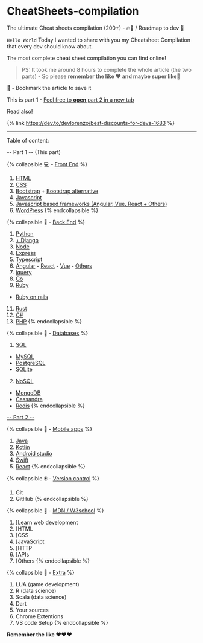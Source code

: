 # CheatSheets-compilation
The ultimate Cheat sheets compilation (200+) - 🔥🎁 / Roadmap to dev 🚀

`Hello World` Today I wanted to share with you my Cheatsheet Compilation that every dev should know about.<a name="top"></a>

The most complete cheat sheet compilation you can find online!

> PS: It took me around 8 hours to complete the whole article (the two parts) - So please **remember the like ❤️ and maybe super like🦄**

🔖 - Bookmark the article to save it 

This is part 1 - [Feel free to **open** part 2 in a new tab](https://dev.to/devlorenzo/the-ultimate-compilation-of-cheat-sheets-2-53he)

Read also!

{% link https://dev.to/devlorenzo/best-discounts-for-devs-1683 %}

---

Table of content:

-- Part 1 -- (This part)

{% collapsible 💻 - [Front End](#1) %} 
1. [HTML](#1a)
2. [CSS](#1b)
3. [Bootstrap](#1c) + [Bootstrap alternative](#1c+)
4. [Javascript](#1d)
5. [Javascript based frameworks (Angular, Vue, React + Others)](#frameworks)
6. [WordPress](#1e)
{% endcollapsible %}

{% collapsible 📕 - [Back End](#2) %} 
1. [Python](#2a)
2. [+ Django](#2b)
3. [Node](#2c)
4. [Express](#2d)
5. [Typescript](#2e)
6. [Angular](#2f) - [React](#2g+) - [Vue](#2g) - [Others](#2g++)
7. [jquery](#2g+++)
8. [Go](#2h)
9. [Ruby](#2i)
 * [Ruby on rails](#2ia)
11. [Rust](#2j)
12. [C#](#2k)
13. [PHP](#2l)
{% endcollapsible %}

{% collapsible 📓 - [Databases](#3) %} 
1. [SQL](#3a)
 * [MySQL](#3aa)
 * [PostgreSQL](#3ab)
 * [SQLite](#3ac)
2. [NoSQL](#3b)
 * [MongoDB](#3ba)
 * [Cassandra](#3bb)
 * [Redis](#3bc)
{% endcollapsible %}

[-- Part 2 --](https://dev.to/devlorenzo/the-ultimate-compilation-of-cheat-sheets-2-53he)

{% collapsible 📱 - [Mobile apps](https://dev.to/devlorenzo/the-ultimate-compilation-of-cheat-sheets-2-53he) %} 
1. [Java](https://dev.to/devlorenzo/the-ultimate-compilation-of-cheat-sheets-2-53he)
2. [Kotlin](https://dev.to/devlorenzo/the-ultimate-compilation-of-cheat-sheets-2-53he)
3. [Android studio](https://dev.to/devlorenzo/the-ultimate-compilation-of-cheat-sheets-2-53he)
4. [Swift](https://dev.to/devlorenzo/the-ultimate-compilation-of-cheat-sheets-2-53he)
5. [React](https://dev.to/devlorenzo/the-ultimate-compilation-of-cheat-sheets-2-53he)
{% endcollapsible %}

{% collapsible 🖲 - [Version control](https://dev.to/devlorenzo/the-ultimate-compilation-of-cheat-sheets-2-53he) %} 
1. Git
2. GitHub
{% endcollapsible %}

{% collapsible 📗 - [MDN / W3school](https://dev.to/devlorenzo/the-ultimate-compilation-of-cheat-sheets-2-53he) %} 
1. [Learn web development
2. [HTML
3. [CSS
4. [JavaScript
5. [HTTP
6. [APIs
6. [Others
{% endcollapsible %}

{% collapsible 🚀 - [Extra](https://dev.to/devlorenzo/the-ultimate-compilation-of-cheat-sheets-2-53he) %} 
1. LUA (game development)
2. R (data science)
3. Scala (data science)
4. Dart
5. Your sources
6. Chrome Extentions
7. VS code Setup
{% endcollapsible %}

**Remember the like ❤️❤️❤️**
